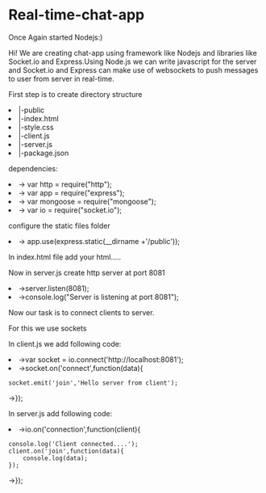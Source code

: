 # Real-time-chat-app
<html>
<body>
<p>Once Again started Nodejs:)

Hi! We are creating chat-app using framework like Nodejs and libraries like Socket.io and Express.Using Node.js we can write javascript for the server and Socket.io and Express can make use of websockets to push messages to user from server in real-time.</p>

<p>First step is to create directory structure</p>
<li>|-public</li>
  <li>|-index.html</li>
  <li>|-style.css</li>
  <li>|-client.js</li>
<li>|-server.js</li>
<li>|-package.json</li>

<p>dependencies:</p>
<li>-> var http = require("http");</li>
<li>-> var app = require("express");</li>
<li>-> var mongoose = require("mongoose");</li>
<li>-> var io = require("socket.io");</li>

<p>configure the static files folder</p>
<li>-> app.use(express.static(__dirname +'/public'));</li>

<p>In index.html file add your html.....</p>

<p>Now in server.js create http server at port 8081</p>
<li>->server.listen(8081);</li>
<li>->console.log("Server is listening at port 8081");</li>

<p>Now our task is to connect clients to server.</p>
<p>For this we use sockets </p>

<p>In client.js we add following code:</p>

<li>->var socket = io.connect('http://localhost:8081');</li>
<li>->socket.on('connect',function(data){

	socket.emit('join','Hello server from client');
->});</li>

<p>In server.js add following code:</p>
<li>->io.on('connection',function(client){

	console.log('Client connected....');
	client.on('join',function(data){
		console.log(data);
	});
->});</li>
</body>
</html>





